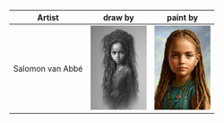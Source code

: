 | Artist | draw by | paint by |
| --- | --- | --- |
| Salomon van Abbé | <img src="./Assets/Caracters/DrawBy/SalomonVanAbbe.jpg" width="100"> | <img src="./Assets/Caracters/PaintBy/SalomonVanAbbe.jpg" width="100"> |
